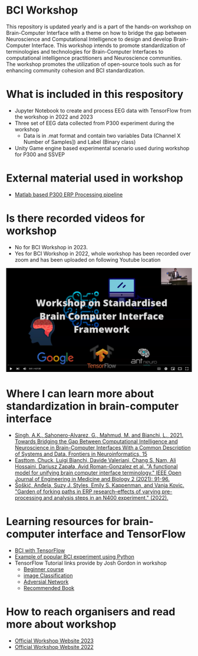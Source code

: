 # BCI Workshop

This repository is updated yearly and is a part of the hands-on workshop on Brain-Computer Interface with a theme on how to bridge the gap between Neuroscience and Computational Intelligence to design and develop Brain-Computer Interface. This workshop intends to promote standardization of terminologies and technologies for Brain-Computer Interfaces to computational intelligence practitioners and Neuroscience communities. The workshop promotes the utilization of open-source tools such as for enhancing community cohesion and BCI standardization.

What is included in this respository 
==============
* Jupyter Notebook to create and process EEG data with TensorFlow from the workshop in 2022 and 2023
* Three set of EEG data collected from P300 experiment during the workshop
  * Data is in .mat format and contain two variables Data (Channel X Number of Samples]) and Label (Binary class)
* Unity Game engine based experimental scenario used during workshop for P300 and SSVEP

External material used in workshop
==============
* [Matlab based P300 ERP Processing pipeline](//au.mathworks.com/matlabcentral/fileexchange/113645-p300-erp-preprocessing-gui)

Is there recorded videos for workshop
==============
* No for BCI Workshop in 2023.
* Yes for BCI Workshop in 2022, whole workshop has been recorded over zoom and has been uploaded on following Youtube location

[![Workshop Video](https://github.com/thinknew/BCIWorkshop/blob/main/images/YT.png)](https://youtu.be/Gi3UshG_8CI "Worshop on Standardised Brain Computer Interface Framework
")

Where I can learn more about standardization in brain-computer interface
==============

* [Singh, A.K., Sahonero-Alvarez, G., Mahmud, M. and Bianchi, L., 2021. Towards Bridging the Gap Between Computational Intelligence and Neuroscience in Brain-Computer Interfaces With a Common Description of Systems and Data. Frontiers in Neuroinformatics, 15](https://www.ncbi.nlm.nih.gov/pmc/articles/PMC8419253/)
* [Easttom, Chuck, Luigi Bianchi, Davide Valeriani, Chang S. Nam, Ali Hossaini, Dariusz Zapała, Avid Roman-Gonzalez et al. "A functional model for unifying brain computer interface terminology." IEEE Open Journal of Engineering in Medicine and Biology 2 (2021): 91-96.](https://ieeexplore.ieee.org/abstract/document/9349175/)
* [Šoškić, Anđela, Suzy J. Styles, Emily S. Kappenman, and Vanja Kovic. "Garden of forking paths in ERP research–effects of varying pre-processing and analysis steps in an N400 experiment." (2022).](https://psyarxiv.com/8rjah/)

Learning resources for brain-computer interface and TensorFlow
==============
* [BCI with TensorFlow](http://learn.neurotechedu.com/machinelearning/)
* [Example of popular BCI experiment using Python](https://neurotechx.github.io/eeg-notebooks/index.html)
* TensorFlow Tutorial links provide by Josh Gordon in workshop
  * [Beginner course](https://www.tensorflow.org/tutorials/quickstart/beginner)
  *	[image Classification](https://www.tensorflow.org/tutorials/images/classification)
  * [Adversial Network](https://www.tensorflow.org/tutorials/generative/adversarial_fgsm)
  * [Recommended Book](https://www.manning.com/books/deep-learning-with-python-second-edition)

How to reach organisers and read more about workshop
==============
*  [Official Workshop Website 2023](https://thinknew.github.io/BCIWorkshop2023/)
*  [Official Workshop Website 2022](https://thinknew.github.io/BCIWorkshop/)

